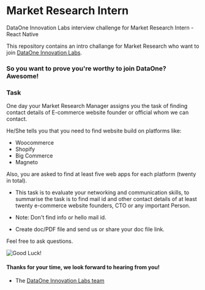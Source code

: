 # Market Research Intern 

DataOne Innovation Labs interview challenge for Market Research Intern - React Native  

This repository contains an intro challange for Market Research who want to join [DataOne Innovation Labs](http://dataone.io).

### So you want to prove you're worthy to join DataOne? Awesome!

### Task

One day your Market Research Manager assigns you the task of finding 
contact details of E-commerce website founder or official whom we can contact.

He/She tells you that you need to find website build on platforms like:

- Woocommerce 
- Shopify
- Big Commerce 
- Magneto

Also, you are asked to find at least five web apps for each platform (twenty in total).

- This task is to evaluate your networking and communication skills, to summarise the task is to find mail id and other contact details of at least twenty e-commerce website founders, CTO or any important Person. 
- Note: Don't find info or hello mail id.

- Create doc/PDF file and send us or share your doc file link.


Feel free to ask questions. 

![Good Luck!](http://i.imgur.com/DHxjAeQ.jpg)


#### Thanks for your time, we look forward to hearing from you!
- The [DataOne Innovation Labs team](https://dataone.io)
